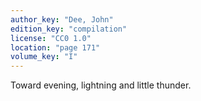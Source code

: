```yaml
---
author_key: "Dee, John"
edition_key: "compilation"
license: "CC0 1.0"
location: "page 171"
volume_key: "I"
---
```

Toward evening, lightning and little thunder.

